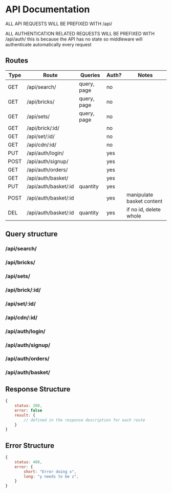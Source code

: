 # API Documentation

ALL API REQUESTS WILL BE PREFIXED WITH /api/

ALL AUTHENTICATION RELATED REQUESTS WILL BE PREFIXED WITH /api/auth/
this is because the API has no state so middleware will authenticate
automatically every request

## Routes

| Type | Route | Queries | Auth? | Notes |
| --- | --- | --- | -- | --- |
| GET   | /api/search/          | query, page   | no  | |
| GET   | /api/bricks/          | query, page   | no  | |
| GET   | /api/sets/            | query, page   | no  | |
| GET   | /api/brick/:id/       |               | no  | | 
| GET   | /api/set/:id/         |               | no  | |
| GET   | /api/cdn/:id/         |               | no  | |
| PUT   | /api/auth/login/      |               | yes | |
| POST  | /api/auth/signup/     |               | yes | |
| GET   | /api/auth/orders/     |               | yes | |
| GET   | /api/auth/basket/     |               | yes | |
| PUT   | /api/auth/basket/:id  | quantity      | yes | |
| POST  | /api/auth/basket/:id  |               | yes | manipulate basket content |
| DEL   | /api/auth/basket/:id  | quantity      | yes | if no id, delete whole |

## Query structure

### /api/search/
### /api/bricks/
### /api/sets/
### /api/brick/:id/
### /api/set/:id/
### /api/cdn/:id/
### /api/auth/login/
### /api/auth/signup/
### /api/auth/orders/
### /api/auth/basket/

## Response Structure

```js
{
    status: 200,
    error: false
    result: {
        // defined in the response description for each route
    }
}
```

## Error Structure

```js
{
    status: 400,
    error: {
        short: "Error doing x",
        long: "y needs to be z",
    }
}
```

